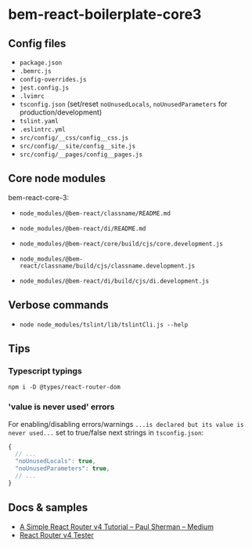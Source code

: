 # bem-react-boilerplate-core3

## Config files

- `package.json`
- `.bemrc.js`
- `config-overrides.js`
- `jest.config.js`
- `.lvimrc`
- `tsconfig.json` (set/reset `noUnusedLocals`, `noUnusedParameters` for production/development)
- `tslint.yaml`
- `.eslintrc.yml`
- `src/config/__css/config__css.js`
- `src/config/__site/config__site.js`
- `src/config/__pages/config__pages.js`

## Core node modules

bem-react-core-3:

- `node_modules/@bem-react/classname/README.md`
- `node_modules/@bem-react/di/README.md`

- `node_modules/@bem-react/core/build/cjs/core.development.js`
- `node_modules/@bem-react/classname/build/cjs/classname.development.js`
- `node_modules/@bem-react/di/build/cjs/di.development.js`

## Verbose commands

- `node node_modules/tslint/lib/tslintCli.js --help`

## Tips

### Typescript typings

```shell
npm i -D @types/react-router-dom
```

### 'value is never used' errors

For enabling/disabling errors/warnings `...is declared but its value is never
used...` set to true/false next strings in `tsconfig.json`:
```js
{
  // ...
  "noUnusedLocals": true,
  "noUnusedParameters": true,
  // ...
}
```

## Docs & samples

- [A Simple React Router v4 Tutorial – Paul Sherman – Medium](https://medium.com/@pshrmn/a-simple-react-router-v4-tutorial-7f23ff27adf)
- [React Router v4 <Route> Tester](https://pshrmn.github.io/route-tester/)

